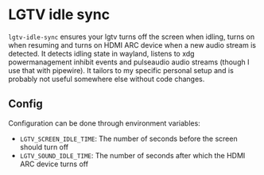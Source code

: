# LGTV idle sync
`lgtv-idle-sync` ensures your lgtv turns off the screen when idling, turns on when resuming and turns on HDMI ARC device when a new audio stream is detected. It detects idling state in wayland, listens to xdg powermanagement inhibit events and pulseaudio audio streams (though I use that with pipewire). 
It tailors to my specific personal setup and is probably not useful somewhere else without code changes.

## Config
Configuration can be done through environment variables:
* `LGTV_SCREEN_IDLE_TIME`: The number of seconds before the screen should turn off
* `LGTV_SOUND_IDLE_TIME`: The number of seconds after which the HDMI ARC device turns off

